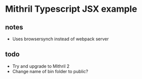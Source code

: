 # Mithril Typescript JSX example

## notes

- Uses browsersynch instead of webpack server

## todo

- Try and upgrade to Mithril 2
- Change name of bin folder to public?
